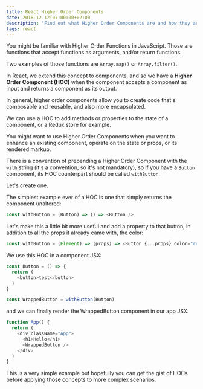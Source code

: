 ```yaml
---
title: React Higher Order Components
date: 2018-12-12T07:00:00+02:00
description: "Find out what Higher Order Components are and how they are useful when programming a React application"
tags: react
---
```


You might be familiar with Higher Order Functions in JavaScript. Those are functions that accept functions as arguments, and/or return functions.

Two examples of those functions are `Array.map()` or `Array.filter()`.

In React, we extend this concept to components, and so we have a **Higher Order Component (HOC)** when the component accepts a component as input and returns a component as its output.

In general, higher order components allow you to create code that's composable and reusable, and also more encapsulated.

We can use a HOC to add methods or properties to the state of a component, or a Redux store for example.

You might want to use Higher Order Components when you want to enhance an existing component, operate on the state or props, or its rendered markup.

There is a convention of prepending a Higher Order Component with the `with` string (it's a convention, so it's not mandatory), so if you have a `Button` component, its HOC counterpart should be called `withButton`.

Let's create one.

The simplest example ever of a HOC is one that simply returns the component unaltered:

```js
const withButton = (Button) => () => <Button />
```

Let's make this a little bit more useful and add a property to that button, in addition to all the props it already came with, the color:

```js
const withButton = (Element) => (props) => <Button {...props} color="red" />
```

We use this HOC in a component JSX:

```js
const Button = () => {
  return (
    <button>test</button>
  )
}

const WrappedButton = withButton(Button)
```

and we can finally render the WrappedButton component in our app JSX:

```js
function App() {
  return (
    <div className="App">
      <h1>Hello</h1>
      <WrappedButton />
    </div>
  )
}
```

This is a very simple example but hopefully you can get the gist of HOCs before applying those concepts to more complex scenarios.
